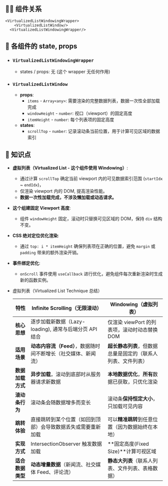 ## 👨‍👧 组件关系

```
<VirtualizedListWindowingWrapper>
    <VirtualizedListWindow/>
  <VirtualizedListWindowingWrapper/>
```

## 🔢 各组件的 state, props

- ### `VirtualizedListWindowingWrapper`

  - states / props: 无 (这个 wrapper 无任何作用)

- ### `VirtualizedListWindow`

  - **props**:
    - `items` - `Array<any>`: 需要渲染的完整数据列表，数据一次性全部加载完成
    - `windowHeight` - `number`: 视口（viewport）的固定高度
    - `itemHeight` - `number`: 每个列表项的固定高度
  - **states**:
    - `scrollTop` - `number`: 记录滚动条当前位置，用于计算可见区域的数据索引

## 👀 知识点

- **虚拟列表（Virtualized List - 这个组件使用 Windowing）**:

  - 通过计算 `scrollTop` 确定当前 viewport 内的可见数据索引范围 (`startIdx` \~ `endIdx`)，
  - 仅渲染 viewport 内的 DOM, 提高渲染性能。
  - **数据一次性加载完成，不涉及懒加载或动态请求。**

- **这个组建固定 Viewport 高度**:

  - 组件 `windowHeight` 固定，滚动时只替换可见区域的 DOM，保持 `div` 结构不变。

- **CSS 绝对定位优化渲染**:

  - 通过 `top: i * itemHeight` 确保列表项在正确的位置，避免 `margin` 或 `padding` 带来的额外渲染开销。

- **事件绑定优化**:

  - `onScroll` 事件使用 `useCallback` 进行优化，避免组件每次重新渲染时生成新的函数实例。

- 虚拟列表（Virtualized List Technique 总结）

  | 特性             | **Infinite Scrolling（无限滚动）**                             | **Windowing（虚拟列表）**                                    |
  | ---------------- | -------------------------------------------------------------- | ------------------------------------------------------------ |
  | **核心思想**     | 逐步加载新数据（Lazy-loading), 通常与后端分页 API 结合         | 仅渲染 viewPort 的列表项，滚动时动态替换 DOM                 |
  | **适用场景**     | **动态内容流（Feed）**，数据随时间不断增长（社交媒体、新闻流） | **超长静态列表**，但数据总量是固定的（联系人列表、文件列表） |
  | **数据加载方式** | **异步加载**，滚动到底部时从服务器请求新数据                   | **本地数据优化**，**所有**数据已获取，只优化渲染             |
  | **滚动条行为**   | 滚动条会随数据增多而变长                                       | 滚动条**保持恒定大小**，只加载可见内容                       |
  | **跳转体验**     | 直接跳转到某个位置（如回到顶部）会导致数据丢失或需要重新加载   | 可以**精准跳转**到任意位置（因为数据始终在本地）             |
  | **实现方式**     | IntersectionObserver 触发数据加载                              | **固定高度(Fixed Size)**计算可视区域                         |
  | **适合数据类型** | **动态增量数据**（新闻流、社交媒体 Feed、评论流）              | **静态大列表**（联系人列表、文件列表、表格数据）             |
